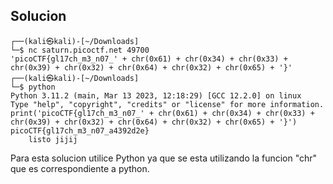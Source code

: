 ## Solucion
	┌──(kali㉿kali)-[~/Downloads]
	└─$ nc saturn.picoctf.net 49700
	'picoCTF{gl17ch_m3_n07_' + chr(0x61) + chr(0x34) + chr(0x33) + chr(0x39) + chr(0x32) + chr(0x64) + chr(0x32) + chr(0x65) + '}'
	┌──(kali㉿kali)-[~/Downloads]
	└─$ python          
	Python 3.11.2 (main, Mar 13 2023, 12:18:29) [GCC 12.2.0] on linux
	Type "help", "copyright", "credits" or "license" for more information.
	print('picoCTF{gl17ch_m3_n07_' + chr(0x61) + chr(0x34) + chr(0x33) + chr(0x39) + chr(0x32) + chr(0x64) + chr(0x32) + chr(0x65) + '}')
	picoCTF{gl17ch_m3_n07_a4392d2e}
	 	listo jijij

Para esta solucion utilice Python ya que se esta utilizando la funcion "chr" que es correspondiente a python.